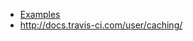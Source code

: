 - [Examples](https://github.com/andytruong/pad/tree/snippets/TravisCI)
- http://docs.travis-ci.com/user/caching/
